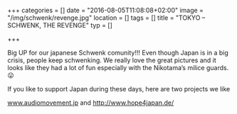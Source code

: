+++
categories = []
date = "2016-08-05T11:08:08+02:00"
image = "/img/schwenk/revenge.jpg"
location = []
tags = []
title = "TOKYO – SCHWENK, THE REVENGE"
typ = []

+++

Big UP for our japanese Schwenk comunity!!! Even though Japan is in a big crisis, people keep schwenking. We really love the great pictures and it looks like they had a lot of fun especially with the Nikotama’s milice guards.  😛

If you like to support Japan during these days, here are two projects we like

www.audiomovement.jp and http://www.hope4japan.de/